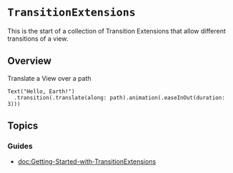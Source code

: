 # ``TransitionExtensions``

This is the start of a collection of Transition Extensions that allow different
transitions of a view.

## Overview

Translate a View over a path

```
Text("Hello, Earth!")
  .transition(.translate(along: path).animation(.easeInOut(duration: 3)))
```

## Topics

### Guides

- <doc:Getting-Started-with-TransitionExtensions>

